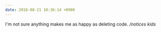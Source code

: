 ```yaml
---
date: 2018-08-21 10:36:14 +0900
---
```

I'm not sure anything makes me as happy as deleting code. _/notices kids_
